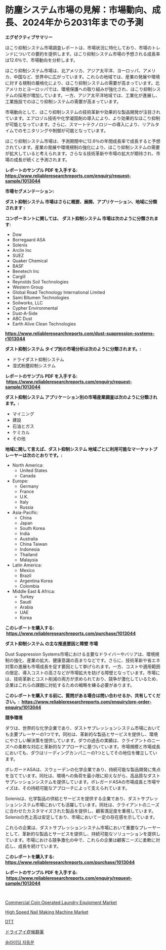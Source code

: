<p><h1>防塵システム市場の見解：市場動向、成長、2024年から2031年までの予測</h1></p><p><strong>エグゼクティブサマリー</strong></p>
<p><p>ほこり抑制システム市場調査レポートは、市場状況に特化しており、市場のトレンドについての要約を提供します。ほこり抑制システム市場の予想される成長率は12.6％で、市場動向を分析します。</p><p>ほこり抑制システム市場は、北アメリカ、アジア太平洋、ヨーロッパ、アメリカ、中国など、世界中に広がっています。これらの地域では、産業の発展や環境に対する規制の厳格化により、ほこり抑制システムの需要が高まっています。北アメリカとヨーロッパでは、環境保護への取り組みが強化され、ほこり抑制システムの採用が増加しています。一方、アジア太平洋地域では、工業化が進展し、工業施設でのほこり抑制システムの需要が高まっています。</p><p>市場動向として、ほこり抑制システムの技術革新や効果的な製品開発が注目されています。エアロゾル技術や化学凝固剤の導入により、より効果的なほこり抑制が可能となっています。さらに、スマートテクノロジーの導入により、リアルタイムでのモニタリングや制御が可能となっています。</p><p>ほこり抑制システム市場は、予測期間中に12.6％の年間成長率で成長すると予想されています。産業の発展や環境規制の強化により、ほこり抑制システムの需要が拡大していると考えられます。さらなる技術革新や市場の拡大が期待され、市場の成長が続くと予測されます。</p></p>
<p><strong>レポートのサンプル PDF を入手する: <a href="https://www.reliableresearchreports.com/enquiry/request-sample/1013044">https://www.reliableresearchreports.com/enquiry/request-sample/1013044</a></strong></p>
<p><strong>市場セグメンテーション:</strong></p>
<p><strong> ダスト抑制システム 市場はさらに概要、展開、アプリケーション、地域に分類されます :</strong></p>
<p><strong>コンポーネントに関しては、 ダスト抑制システム 市場は次のように分類されます: &nbsp;</strong></p>
<p><ul><li>Dow</li><li>Borregaard ASA</li><li>Solenis</li><li>Arclin Inc</li><li>SUEZ</li><li>Quaker Chemical</li><li>BASF</li><li>Benetech Inc</li><li>Cargill</li><li>Reynolds Soil Technologies</li><li>Western Group</li><li>Global Road Technology International Limited</li><li>Sami Bitumen Technologies</li><li>Soilworks, LLC</li><li>Cypher Environmental</li><li>Dust-A-Side</li><li>ABC Dust</li><li>Earth Alive Clean Technologies</li></ul></p>
<p><strong><a href="https://www.reliableresearchreports.com/dust-suppression-systems-r1013044">https://www.reliableresearchreports.com/dust-suppression-systems-r1013044</a></strong></p>
<p><strong> ダスト抑制システム タイプ別の市場分析は次のように分類されます。:</strong></p>
<p><ul><li>ドライダスト抑制システム</li><li>湿式粉塵抑制システム</li></ul></p>
<p><strong>レポートのサンプル PDF を入手する: &nbsp;<a href="https://www.reliableresearchreports.com/enquiry/request-sample/1013044">https://www.reliableresearchreports.com/enquiry/request-sample/1013044</a></strong></p>
<p><strong> ダスト抑制システム アプリケーション別の市場産業調査は次のように分類されます。:</strong></p>
<p><ul><li>マイニング</li><li>建設</li><li>石油とガス</li><li>ケミカル</li><li>その他</li></ul></p>
<p><strong>地域に関して言えば、ダスト抑制システム 地域ごとに利用可能なマーケットプレーヤーは次のとおりです。:</strong></p>
<p><ul>
    <li>
        North America:
        <ul>
            <li>United States</li>
            <li>Canada</li>
        </ul>
    </li>
    <li>
        Europe:
        <ul>
            <li>Germany</li>
            <li>France</li>
            <li>U.K.</li>
            <li>Italy</li>
            <li>Russia</li>
        </ul>
    </li>
    <li>
        Asia-Pacific:
        <ul>
            <li>China</li>
            <li>Japan</li>
            <li>South Korea</li>
            <li>India</li>
            <li>Australia</li>
            <li>China Taiwan</li>
            <li>Indonesia</li>
            <li>Thailand</li>
            <li>Malaysia</li>
        </ul>
    </li>
    <li>
        Latin America:
        <ul>
            <li>Mexico</li>
            <li>Brazil</li>
            <li>Argentina Korea</li>
            <li>Colombia</li>
        </ul>
    </li>
    <li>
        Middle East & Africa:
        <ul>
            <li>Turkey</li>
            <li>Saudi</li>
            <li>Arabia</li>
            <li>UAE</li>
            <li>Korea</li>
        </ul>
    </li>
    </ul></p>
<p><strong>このレポートを購入する: &nbsp;<a href="https://www.reliableresearchreports.com/purchase/1013044">https://www.reliableresearchreports.com/purchase/1013044</a></strong></p>
<p><strong>ダスト抑制システム の主な推進要因と障壁 市場</strong></p>
<p><p>Dust Suppression Systems市場における主要なドライバーやバリアは、環境規制の強化、産業の拡大、健康意識の高まりなどです。さらに、技術革新や省エネ対策の進展も市場成長を促す要因として挙げられます。一方、コストや適用範囲の限定、導入コストの高さなどが市場拡大を妨げる障壁となっています。市場には、技術革新とコスト削減の両方が求められており、競争が激化しているため、企業はこれらの課題に対処するための戦略を練る必要があります。</p></p>
<p><strong>このレポートを購入する前に、質問がある場合は問い合わせるか、共有してください。:&nbsp; <a href="https://www.reliableresearchreports.com/enquiry/pre-order-enquiry/1013044">https://www.reliableresearchreports.com/enquiry/pre-order-enquiry/1013044</a></strong></p>
<p><strong>競争環境</strong></p>
<p><p>ダウは、世界的な化学企業であり、ダストサプレッションシステム市場においても主要プレーヤーの1つです。同社は、革新的な製品とサービスを提供し、環境にやさしい解決策を提供しています。ダウの過去の実績は、クライアントのニーズへの柔軟な対応と革新的なアプローチに基づいています。市場規模と市場成長においても、ダウはリーディングカンパニーの1つとしてその地位を確立しています。</p><p>ボレガードASAは、スウェーデンの化学企業であり、持続可能な製品開発に焦点を当てています。同社は、環境への負荷を最小限に抑えながら、高品質なダストサプレッションシステムを提供しています。ボレガードASAの市場成長と市場サイズは、その持続可能なアプローチによって支えられています。</p><p>Solenisは、化学製品の供給とサービスを提供する企業であり、ダストサプレッションシステム市場においても活躍しています。同社は、クライアントのニーズに合わせたカスタマイズされた製品を提供し、顧客満足度を重視しています。Solenisの売上高は安定しており、市場において一定の存在感を示しています。</p><p>これらの企業は、ダストサプレッションシステム市場において重要なプレーヤーとして、革新的な製品とサービスを提供し、持続可能なソリューションを提供しています。市場における競争激化の中で、これらの企業は顧客ニーズに柔軟に対応し、成長を続けています。</p></p>
<p><strong>このレポートを購入する: &nbsp; <a href="https://www.reliableresearchreports.com/purchase/1013044">https://www.reliableresearchreports.com/purchase/1013044</a></strong></p>
<p><strong>レポートのサンプル PDF を入手する: &nbsp;<a href="https://www.reliableresearchreports.com/enquiry/request-sample/1013044">https://www.reliableresearchreports.com/enquiry/request-sample/1013044</a></strong><strong></strong></p>
<p>&nbsp;</p>
<p><p><a href="https://medium.com/@zolajenkins1966/commercial-coin-operated-laundry-equipment-market-competitive-analysis-market-trends-and-forecast-dc1f0ad34e91">Commercial Coin Operated Laundry Equipment Market</a></p><p><a href="https://github.com/mbisetmhermsr/Market-Research-Report-List-2/blob/main/high-speed-nail-making-machine-market.md">High Speed Nail Making Machine Market</a></p><p><a href="https://github.com/RodHoppe07/Market-Research-Report-List-1/blob/main/538625127196.md">DTT</a></p><p><a href="https://github.com/laurenreichert/Market-Research-Report-List-1/blob/main/434218527195.md">ドライアイ症候群薬</a></p><p><a href="https://medium.com/@tedbernhard1944/%EC%9E%90%EB%8F%99%EC%9C%BC%EB%A1%9C-%EC%9B%80%EC%A7%81%EC%9D%B4%EB%8A%94-%EB%AC%B8-%EC%8B%9C%EC%9E%A5-%EA%B7%9C%EB%AA%A8-%EB%B0%8F-%EC%8B%9C%EC%9E%A5-%EB%8F%99%ED%96%A5-%EC%99%84%EC%A0%84%ED%95%9C-%EC%82%B0%EC%97%85-%EC%A0%84%EB%A7%9D-2024%EB%85%84%EB%B6%80%ED%84%B0-2031%EB%85%84%EA%B9%8C%EC%A7%80-c54a48497b66">슬라이딩 자동문</a></p></p>